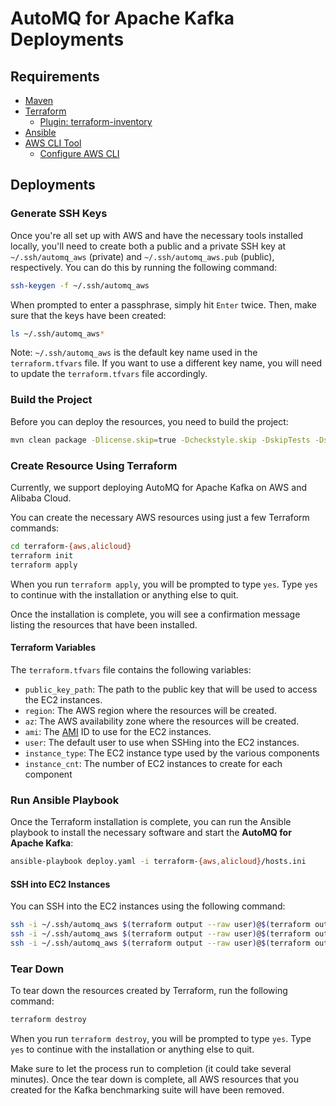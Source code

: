 # AutoMQ for Apache Kafka Deployments

## Requirements

- [Maven](https://maven.apache.org/install.html)
- [Terraform](https://www.terraform.io/downloads.html)
  - [Plugin: terraform-inventory](https://github.com/adammck/terraform-inventory)
- [Ansible](https://docs.ansible.com/ansible/latest/installation_guide/intro_installation.html)
- [AWS CLI Tool](https://docs.aws.amazon.com/cli/latest/userguide/getting-started-install.html)
  - [Configure AWS CLI](https://docs.aws.amazon.com/cli/latest/userguide/getting-started-quickstart.html)

## Deployments

### Generate SSH Keys

Once you're all set up with AWS and have the necessary tools installed locally, you'll need to create both a public and a private SSH key at `~/.ssh/automq_aws` (private) and `~/.ssh/automq_aws.pub` (public), respectively. You can do this by running the following command:

```bash
ssh-keygen -f ~/.ssh/automq_aws
```

When prompted to enter a passphrase, simply hit `Enter` twice. Then, make sure that the keys have been created:

```bash
ls ~/.ssh/automq_aws*
```

Note: `~/.ssh/automq_aws` is the default key name used in the `terraform.tfvars` file. If you want to use a different key name, you will need to update the `terraform.tfvars` file accordingly.

### Build the Project

Before you can deploy the resources, you need to build the project:

```bash
mvn clean package -Dlicense.skip=true -Dcheckstyle.skip -DskipTests -Dspotless.check.skip
```

### Create Resource Using Terraform

Currently, we support deploying AutoMQ for Apache Kafka on AWS and Alibaba Cloud.

You can create the necessary AWS resources using just a few Terraform commands:

```bash
cd terraform-{aws,alicloud}
terraform init
terraform apply
```

When you run `terraform apply`, you will be prompted to type `yes`. Type `yes` to continue with the installation or anything else to quit.

Once the installation is complete, you will see a confirmation message listing the resources that have been installed.

#### Terraform Variables

The `terraform.tfvars` file contains the following variables:

- `public_key_path`: The path to the public key that will be used to access the EC2 instances.
- `region`: The AWS region where the resources will be created.
- `az`: The AWS availability zone where the resources will be created.
- `ami`: The [AMI](https://docs.aws.amazon.com/AWSEC2/latest/UserGuide/AMIs.html) ID to use for the EC2 instances.
- `user`: The default user to use when SSHing into the EC2 instances.
- `instance_type`: The EC2 instance type used by the various components
- `instance_cnt`: The number of EC2 instances to create for each component

### Run Ansible Playbook

Once the Terraform installation is complete, you can run the Ansible playbook to install the necessary software and start the **AutoMQ for Apache Kafka**:

```bash
ansible-playbook deploy.yaml -i terraform-{aws,alicloud}/hosts.ini
```

#### SSH into EC2 Instances

You can SSH into the EC2 instances using the following command:

```bash
ssh -i ~/.ssh/automq_aws $(terraform output --raw user)@$(terraform output --raw server_ssh_host)
ssh -i ~/.ssh/automq_aws $(terraform output --raw user)@$(terraform output --raw broker_ssh_host)
ssh -i ~/.ssh/automq_aws $(terraform output --raw user)@$(terraform output --raw client_ssh_host)
```

### Tear Down

To tear down the resources created by Terraform, run the following command:

```bash
terraform destroy
```

When you run `terraform destroy`, you will be prompted to type `yes`. Type `yes` to continue with the installation or anything else to quit.

Make sure to let the process run to completion (it could take several minutes). Once the tear down is complete, all AWS resources that you created for the Kafka benchmarking suite will have been removed.

